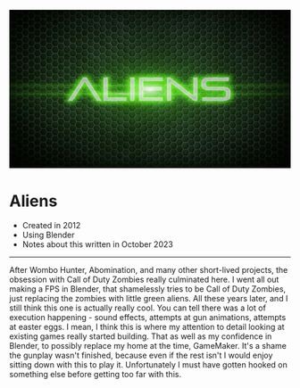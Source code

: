 <p align="center">
  <img src="ALIENS.jpg"</img>
</p>

# Aliens
- Created in 2012
- Using Blender
- Notes about this written in October 2023
---
After Wombo Hunter, Abomination, and many other short-lived projects, the obsession with Call of Duty Zombies really culminated here. I went all out making a FPS in Blender, that shamelessly tries to be Call of Duty Zombies, just replacing the zombies with little green aliens. All these years later, and I still think this one is actually really cool. You can tell there was a lot of execution happening - sound effects, attempts at gun animations, attempts at easter eggs. I mean, I think this is where my attention to detail looking at existing games really started building. That as well as my confidence in Blender, to possibly replace my home at the time, GameMaker. It's a shame the gunplay wasn't finished, because even if the rest isn't I would enjoy sitting down with this to play it. Unfortunately I must have gotten hooked on something else before getting too far with this.
